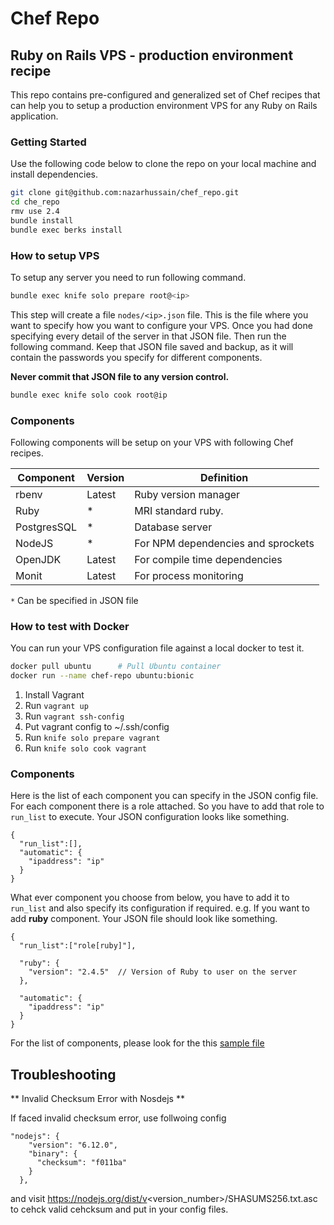 # Chef Repo
## Ruby on Rails VPS - production environment recipe  

This repo contains pre-configured and generalized set of Chef recipes that can help you to setup a production environment VPS for any Ruby on Rails application. 

### Getting Started 

Use the following code below to clone the repo on your local machine and install dependencies.   

```sh
git clone git@github.com:nazarhussain/chef_repo.git
cd che_repo 
rmv use 2.4
bundle install
bundle exec berks install 
```

### How to setup VPS
To setup any server you need to run following command. 

```sh
bundle exec knife solo prepare root@<ip>
```
This step will create a file `nodes/<ip>.json` file. This is the file where you want to specify how you want to configure your VPS. 
Once you had done specifying every detail of the server in that JSON file. Then run the following command.
Keep that JSON file saved and backup, as it will contain the passwords you specify for different components. 

**Never commit that JSON file to any version control.**    

```sh
bundle exec knife solo cook root@ip
```

### Components 
Following components will be setup on your VPS with following Chef recipes.


Component | Version | Definition
|---|---|---|
| rbenv | Latest | Ruby version manager
| Ruby | * | MRI standard ruby. 
| PostgresSQL | * | Database server
| NodeJS | * | For NPM dependencies and sprockets
| OpenJDK | Latest | For compile time dependencies
| Monit | Latest | For process monitoring   

`*` Can be specified in JSON file

### How to test with Docker  

You can run your VPS configuration file against a local docker to test it. 

```sh
docker pull ubuntu      # Pull Ubuntu container 
docker run --name chef-repo ubuntu:bionic
```


1. Install Vagrant
2. Run `vagrant up`
3. Run `vagrant ssh-config`
4. Put vagrant config to ~/.ssh/config
5. Run `knife solo prepare vagrant`
6. Run `knife solo cook vagrant`

### Components 
Here is the list of each component you can specify in the JSON config file. For each component there is a role attached. So you have to add that role to `run_list` to execute. Your JSON configuration looks like something. 

```json5
{
  "run_list":[],
  "automatic": {
    "ipaddress": "ip"
  }
}
```
What ever component you choose from below, you have to add it to `run_list` and also specify its configuration if required. e.g. If you want to add **ruby** component. Your JSON file should look like something. 
```json5
{
  "run_list":["role[ruby]"],
  
  "ruby": {
    "version": "2.4.5"  // Version of Ruby to user on the server
  },
  
  "automatic": {
    "ipaddress": "ip"
  }
}
```

For the list of components, please look for the this [sample file](docs/specs.json5)  

## Troubleshooting

** Invalid Checksum Error with Nosdejs **

If faced invalid checksum error, use follwoing config 

```
"nodejs": {
    "version": "6.12.0",
    "binary": {
      "checksum": "f011ba"
    }
  },
```
and visit https://nodejs.org/dist/v<version_number>/SHASUMS256.txt.asc to cehck valid cehcksum and put in your config files. 